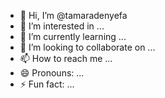 - 👋 Hi, I’m @tamaradenyefa
- 👀 I’m interested in ...
- 🌱 I’m currently learning ...
- 💞️ I’m looking to collaborate on ...
- 📫 How to reach me ...
- 😄 Pronouns: ...
- ⚡ Fun fact: ...

<!---
tamaradenyefa/tamaradenyefa is a ✨ special ✨ repository because its `README.md` (this file) appears on your GitHub profile.
You can click the Preview link to take a look at your changes.
--->
